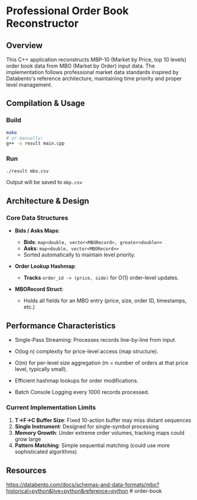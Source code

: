 # Professional Order Book Reconstructor

## Overview

This C++ application reconstructs MBP-10 (Market by Price, top 10 levels) order book data from MBO (Market by Order) input data. The implementation follows professional market data standards inspired by Databento's reference architecture, maintaining time priority and proper level management.

## Compilation & Usage

### Build

```bash
make
# or manually:
g++ -o result main.cpp
```

### Run

```bash
./result mbo.csv
```

Output will be saved to `mbp.csv`

## Architecture & Design

### Core Data Structures

- **Bids / Asks Maps**:

  - **Bids**: `map<double, vector<MBORecord>, greater<double>>`
  - **Asks**: `map<double, vector<MBORecord>>`
  - Sorted automatically to maintain level priority.

- **Order Lookup Hashmap**:
  - **Tracks** `order_id -> (price, side)` for O(1) order-level updates.
- **MBORecord Struct**:
  - Holds all fields for an MBO entry (price, size, order ID, timestamps, etc.)

## Performance Characteristics

- Single-Pass Streaming: Processes records line-by-line from input.

- O(log n) complexity for price-level access (map structure).

- O(m) for per-level size aggregation (m = number of orders at that price level, typically small).

- Efficient hashmap lookups for order modifications.

- Batch Console Logging every 1000 records processed.

### Current Implementation Limits

1. **T->F->C Buffer Size**: Fixed 10-action buffer may miss distant sequences
2. **Single Instrument**: Designed for single-symbol processing
3. **Memory Growth**: Under extreme order volumes, tracking maps could grow large
4. **Pattern Matching**: Simple sequential matching (could use more sophisticated algorithms)

## Resources

https://databento.com/docs/schemas-and-data-formats/mbo?historical=python&live=python&reference=python
#   o r d e r - b o o k  
 
